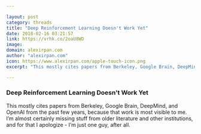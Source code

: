 ```yaml
---

layout: post
category: threads
title: "Deep Reinforcement Learning Doesn't Work Yet"
date: 2018-02-16 03:21:57
link: https://vrhk.co/2oaU8WD
image: 
domain: alexirpan.com
author: "alexirpan.com"
icon: https://www.alexirpan.com/apple-touch-icon.png
excerpt: "This mostly cites papers from Berkeley, Google Brain, DeepMind, and OpenAI from the past few years, because that work is most visible to me. I’m almost certainly missing stuff from older literature and other institutions, and for that I apologize - I’m just one guy, after all."

---
```


### Deep Reinforcement Learning Doesn't Work Yet

This mostly cites papers from Berkeley, Google Brain, DeepMind, and OpenAI from the past few years, because that work is most visible to me. I’m almost certainly missing stuff from older literature and other institutions, and for that I apologize - I’m just one guy, after all.